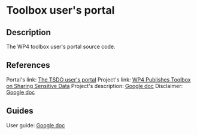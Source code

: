 # Toolbox user's portal
 
## Description
The WP4 toolbox user's portal source code. 

## References
Portal's link: [The TSDO user's portal](https://tsdo.ecrin-rms.org/)
Project's link: [WP4 Publishes Toolbox on Sharing Sensitive Data](https://www.eosc-life.eu/news/wp4-publishes-toolbox-on-sharing-sensitive-data/)
Project's description: [Google doc](https://docs.google.com/document/d/1U_SMw1SIAu3J0gdSxNYO3UJR3CQdRI-LBj7xvDcsq8Y)
Disclaimer: [Google doc](https://docs.google.com/document/d/1n7wlju0ctE7_vB58iBshWYQ-BCAp47tPUXKBvtUsVOg/edit)

## Guides
User guide: [Google doc](https://docs.google.com/document/d/1qcprjPSWs1PD1F1LeUgC73YOVEKLNwm8oxyhc3MNfyQ)
